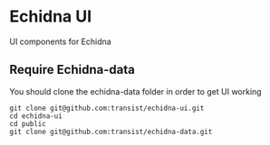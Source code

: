 # Echidna UI
UI components for Echidna

## Require Echidna-data
    
You should clone the echidna-data folder in order to get UI working

    git clone git@github.com:transist/echidna-ui.git
    cd echidna-ui
    cd public
    git clone git@github.com:transist/echidna-data.git


